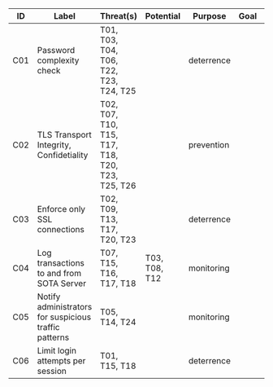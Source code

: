 | ID  | Label                                                 | Threat(s)                                        | Potential     | Purpose    | Goal | Depends | Description |   | 
|-----|-------------------------------------------------------|--------------------------------------------------|---------------|------------|------|---------|-------------|---| 
| C01 | Password complexity check                             | T01, T03, T04, T06, T22, T23, T24, T25           |               | deterrence |      |         |             |   | 
| C02 | TLS Transport Integrity, Confidetiality               | T02, T07, T10, T15, T17, T18, T20, T23, T25, T26 |               | prevention |      |         |             |   | 
| C03 | Enforce only SSL connections                          | T02, T09, T13, T17, T20, T23                     |               | deterrence |      |         |             |   | 
| C04 | Log transactions to and from SOTA Server              | T07, T15, T16, T17, T18                          | T03, T08, T12 | monitoring |      |         |             |   | 
| C05 | Notify administrators for suspicious traffic patterns | T05, T14, T24                                    |               | monitoring |      |         |             |   | 
| C06 | Limit login attempts per session                      | T01, T15, T18                                    |               | deterrence |      |         |             |   | 
